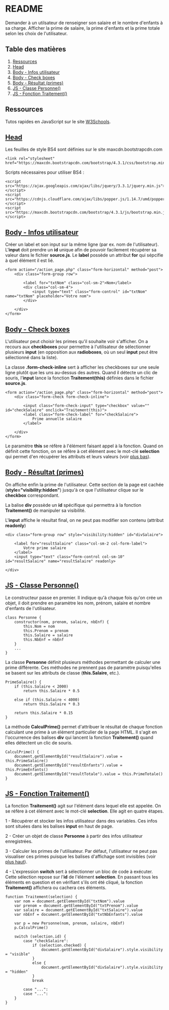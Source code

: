 # README

Demander à un utilsateur de renseigner son salaire et le nombre d'enfants à sa charge. Afficher la prime de salaire, la prime d'enfants et la prime totale selon les choix de l'utilisateur.

## Table des matières

1. [Ressources](#ressources)
2. [Head](#head)
3. [Body - Infos utilisateur](#infos)
4. [Body - Check boxes](#boxes)
5. [Body - Résultat (primes)](#resultat)
6. [JS - Classe Personne()](#personne)
7. [JS - Fonction Traitement()](#traitement)

## <a href="ressources"></a>Ressources

Tutos rapides en JavaScript sur le site <a href="https://www.w3schools.com/js/default.asp" target="_blank">W3Schools</a>.

## <a href="head">Head</a>

Les feuilles de style BS4 sont définies sur le site maxcdn.bootstrapcdn.com

    <link rel="stylesheet" href="https://maxcdn.bootstrapcdn.com/bootstrap/4.3.1/css/bootstrap.min.css">

Scripts nécessaires pour utiliser BS4 :

    <script src="https://ajax.googleapis.com/ajax/libs/jquery/3.3.1/jquery.min.js"></script>
    <script src="https://cdnjs.cloudflare.com/ajax/libs/popper.js/1.14.7/umd/popper.min.js"></script>
    <script src="https://maxcdn.bootstrapcdn.com/bootstrap/4.3.1/js/bootstrap.min.js"></script>

## <a href="infos">Body - Infos utilisateur</a>

Créer un label et son input sur la même ligne (par ex. nom de l'utilisateur). L'**input** doit prendre un **id** unique afin de pouvoir facilement récupérer sa valeur dans le fichier **source.js**. Le **label** possède un attribut **for** qui sépcifie à quel élément il est lié.

    <form action="/action_page.php" class="form-horizontal" method="post">
        <div class="form-group row">

            <label for="txtNom" class="col-sm-2">Nom</label>
            <div class="col-sm-4">
                <input type="text" class="form-control" id="txtNom" name="txtNom" placeholder="Votre nom">
            </div>

        </div>
    </form>

## <a href="boxes">Body - Check boxes</a>

L'utilisateur peut choisir les primes qu'il souhaite voir s'afficher. On a recours aux **checkboxes** pour permettre à l'utilisateur de sélectionner plusieurs **input** (en opposition aux **radioboxes**, où un seul **input** peut être sélectionné dans la liste).

La classe **.form-check-inline** sert à afficher les checkboxes sur une seule ligne plutôt que les uns au-dessus des autres. Quand il détecte un clic de souris, l'**input** lance la fonction **Traitement(this)** définies dans le fichier **source.js**.

    <form action="/action_page.php" class="form-horizontal" method="post">
        <div class="form-check form-check-inline">

            <input class="form-check-input" type="checkbox" value="" id="checkSalaire" onclick="Traitement(this)">
            <label class="form-check-label" for="checkSalaire">
                Prime annuelle salaire
            </label>

        </div>
    </form>

Le paramètre **this** se réfère à l'élément faisant appel à la fonction. Quand on définit cette fonction, on se réfère à cet élément avec le mot-clé **selection** qui permet d'en récupérer les attributs et leurs valeurs (voir [plus bas](#traitement)).

## <a href="resultat">Body - Résultat (primes)</a>

On affiche enfin la prime de l'utilisateur. Cette section de la page est cachée (**style="visibility:hidden"**) jusqu'à ce que l'utilisateur clique sur le **checkbox** correspondant.

La balise **div** possède un **id** spécifique qui permettra à la fonction **Traitement()** de manipuler sa visibilité.

L'**input** affiche le résultat final, on ne peut pas modifier son contenu (attribut **readonly**)

    <div class="form-group row" style="visibility:hidden" id="divSalaire">

        <label for="resultSalaire" class="col-sm-2 col-form-label">
            Votre prime salaire
        </label>
        <input type="text" class="form-control col-sm-10" id="resultSalaire" name="resultSalaire" readonly>

    </div>

## <a href="personne">JS - Classe Personne()</a>

Le constructeur passe en premier. Il indique qu'à chaque fois qu'on crée un objet, il doit prendre en paramètre les nom, prénom, salaire et nombre d'enfants de l'utilisateur.

    class Personne {
        constructor(nom, prenom, salaire, nbEnf) {
            this.Nom = nom
            this.Prenom = prenom
            this.Salaire = salaire
            this.NbEnf = nbEnf
        }
        ...
    }

La classe **Personne** définit plusieurs méthodes permettant de calculer une prime différente. Ces méthodes ne prennent pas de paramètre puisqu'elles se basent sur les attributs de classe (**this.Salaire**, etc.).

    PrimeSalaire() {
        if (this.Salaire < 2000)
            return this.Salaire * 0.5
        
        else if (this.Salaire < 4000)
            return this.Salaire * 0.3
        
        return this.Salaire * 0.15
    }

La méthode **CalculPrime()** permet d'attribuer le résultat de chaque fonction calculant une prime à un élément particulier de la page HTML. Il s'agit en l'occurrence des balises **div** qui lancent la fonction **Traitement()** quand elles détectent un clic de souris.

    CalculPrime() {
        document.getElementById("resultSalaire").value = this.PrimeSalaire()
        document.getElementById("resultEnfants").value = this.PrimeEnfants()
        document.getElementById("resultTotale").value = this.PrimeTotale()
    }

## <a href="traitement">JS - Fonction Traitement()</a>

La fonction **Traitement()** agit sur l'élément dans lequel elle est appelée. On se réfère à cet élément avec le mot-clé **selection**. Elle agit en quatre étapes.

1 - Récupérer et stocker les infos utilisateur dans des variables. Ces infos sont situées dans les balises **input** en haut de page. 

2 - Créer un objet de classe **Personne** à partir des infos utilisateur enregistrées.

3 - Calculer les primes de l'utilisateur. Par défaut, l'utilisateur ne peut pas visualiser ces primes puisque les balises d'affichage sont invisibles (voir [plus haut](#resultat)).

4 - L'expression **switch** sert à sélectionner un bloc de code à exécuter. Cette sélection repose sur l'**id** de l'élément **selection**. En passant tous les éléments en question et en vérifiant s'ils ont été cliqué, la fonction **Traitement()** affichera ou cachera ces éléments.

    function Traitement(selection) {
        var nom = document.getElementById("txtNom").value
        var prenom = document.getElementById("txtPrenom").value
        var salaire = document.getElementById("txtSalaire").value
        var nbEnf = document.getElementById("txtNbEnfants").value

        var p = new Personne(nom, prenom, salaire, nbEnf)
        p.CalculPrime()

        switch (selection.id) {
            case "checkSalaire":
                if (selection.checked) {
                    document.getElementById("divSalaire").style.visibility = "visible"
                }
                else {
                    document.getElementById("divSalaire").style.visibility = "hidden"
                }
                break

            case "...":
            case "...":
        }
    }
